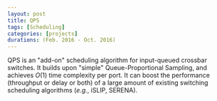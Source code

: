 ```yaml
---
layout: post
title: QPS
tags: [Scheduling]
categories: [projects]
durations: (Feb. 2016 - Oct. 2016)
---
```


QPS is an "add-on" scheduling algorithm for input-queued crossbar switches. It builds upon "simple" 
Queue-Proportional Sampling, and achieves $O(1)$ time complexity per port. It can boost the performance 
(throughput or delay or both) of a large amount of existing switching scheduling algorithms (_e.g._, iSLIP, SERENA).

